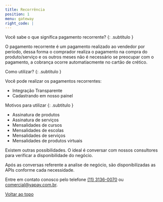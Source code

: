 ```yaml
---
title: Recorrência
position: 1
menu: gateway
right_code: |
---
```


Você sabe o que significa pagamento recorrente?
{: .subtitulo }

O pagamento recorrente é um pagamento realizado ao vendedor por período, dessa forma o comprador realiza o pagamento na compra do produto/serviço e os outros meses não é necessário se preocupar com o pagamento, a cobrança ocorre automatiacmente no cartão de crético.


Como utilizar?
{: .subtitulo }

Você pode realizar os pagamentos recorrentes:

* Integração Transparente
* Cadastrando em nosso painel

Motivos para utilizar 
{: .subtitulo }

* Assinatura de produtos
* Assinatura de serviços
* Mensalidades de cursos 
* Mensalidades de escolas
* Mensalidades de serviços
* Mensalidades de produtos virtuais

Existem outras possibilidades. O ideal é conversar com nossos consultores para verificar a disponibilidade do negócio.


Após as conversas referente a analise de negócio, são disponibilizadas as APIs conforme cada necessidade.

Entre em contato conosco pelo telefone <a href="tel:1131360070">(11) 3136-0070</a> ou <a href="mailto:comercial@yapay.com.br">comercial@yapay.com.br</a>.


<div class="voltar-ao-topo"><a href="#"><i class="fa fa-arrow-up" aria-hidden="true"></i>Voltar ao topo</a></div>